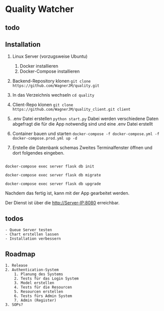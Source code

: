 # Quality Watcher

## todo

## Installation

1. Linux Server (vorzugsweise Ubuntu)
    1. Docker installieren
    2. Docker-Compose installieren
2. Backend-Repository klonen
`git clone https://github.com/WagnerJM/quality.git`
3. In das Verzeichnis wechseln
`cd quality`
4. Client-Repo klonen
`git clone https://github.com/WagnerJM/quality_client.git client`
5. .env Datei erstellen
    `python start.py`
    Dabei werden verschiedene Daten abgefragt die für die App notwendig sind und eine .env Datei erstellt
6. Container bauen und starten
`docker-compose -f docker-compose.yml -f docker-compose.prod.yml up -d`

7. Erstelle die Datenbank schemas
Zweites Terminalfenster öffnen und  dort folgendes eingeben.

```docker

docker-compose exec server flask db init

docker-compose exec server flask db migrate

docker-compose exec server flask db upgrade

```

Nachdem das fertig ist, kann mit der App gearbeitet werden.

Der Dienst ist über die <http://Server-IP:8080> erreichbar.

## todos

    - Queue Server testen
    - Chart erstellen lassen
    - Installation verbessern

## Roadmap

    1. Release
    2. Authentication-System
        1. Planung des Systems
        2. Tests für das Login System
        3. Model erstellen
        4. Tests für die Resourcen
        5. Resourcen erstellen
        6. Tests fürs Admin System
        7. Admin (Register)
    3. SOPs? 